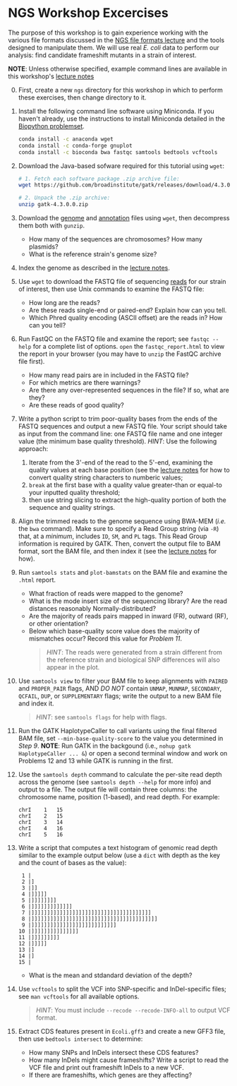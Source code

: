 NGS Workshop Excercises
=======================

The purpose of this workshop is to gain experience working with the various file formats discussed in the [NGS file formats lecture](https://github.com/prog4biol/pfb2022/blob/master/workshops/NGS/bio_info_formats.pdf) and the tools designed to manipulate them. We will use real *E. coli* data to perform our analysis: find candidate frameshift mutants in a strain of interest.

**NOTE**: Unless otherwise specified, example command lines are available in this workshop's [lecture notes](https://github.com/bredeson/pfb2022/blob/master/workshops/NGS/bio_info_formats.pdf)

0. First, create a new `ngs` directory for this workshop in which to perform these exercises, then change directory to it.

1. Install the following command line software using Miniconda. If you haven't already, use the instructions to install Miniconda detailed in the [Biopython problemset](https://github.com/prog4biol/pfb2022/blob/master/problemsets/biopython_problemset.md).
    ```bash
    conda install -c anaconda wget
    conda install -c conda-forge gnuplot
    conda install -c bioconda bwa fastqc samtools bedtools vcftools
    ```
   

2. Download the Java-based sofware required for this tutorial using `wget`:
    ```bash
    # 1. Fetch each software package .zip archive file:
    wget https://github.com/broadinstitute/gatk/releases/download/4.3.0.0/gatk-4.3.0.0.zip

    # 2. Unpack the .zip archive:
    unzip gatk-4.3.0.0.zip
    ```


3. Download the [genome](https://github.com/prog4biol/pfb2022/raw/master/workshops/NGS/data/Ecoli.fasta.gz) and [annotation](https://raw.githubusercontent.com/prog4biol/pfb2022/master/workshops/NGS/data/Ecoli.gff3.gz) files using `wget`, then decompress them both with `gunzip`.
    - How many of the sequences are chromosomes? How many plasmids?
    - What is the reference strain's genome size?


4. Index the genome as described in the [lecture notes](https://github.com/prog4biol/pfb2022/blob/master/workshops/NGS/bio_info_formats.pdf).


5. Use `wget` to download the FASTQ file of sequencing [reads](https://raw.githubusercontent.com/prog4biol/pfb2022/master/workshops/NGS/data/SRR21901339.fastq.gz) for our strain of interest, then use Unix commands to examine the FASTQ file:
    - How long are the reads?
    - Are these reads single-end or paired-end? Explain how can you tell.
    - Which Phred quality encoding (ASCII offset) are the reads in? How can you tell?


6. Run FastQC on the FASTQ file and examine the report; see `fastqc --help` for a complete list of options. `open` the `fastqc_report.html` to view the report in your browser (you may have to `unzip` the FastQC archive file first). 
    - How many read pairs are in included in the FASTQ file?
    - For which metrics are there warnings?
    - Are there any over-represented sequences in the file? If so, what are they?
    - Are these reads of good quality?


7. Write a python script to trim poor-quality bases from the ends of the FASTQ sequences and output a new FASTQ file. Your script should take as input from the command line: one FASTQ file name and one integer value (the minimum base quality threshold). *HINT*: Use the following approach:
    1. Iterate from the 3'-end of the read to the 5'-end, examining the quality values at each base position (see the [lecture notes](https://github.com/prog4biol/pfb2022/blob/master/workshops/NGS/bio_info_formats.pdf) for how to convert quality string characters to numberic values;  
    2. `break` at the first base with a quality value greater-than or equal-to your inputted quality threshold;  
    3. then use string slicing to extract the high-quality portion of both the sequence and quality strings.  


8. Align the trimmed reads to the genome sequence using BWA-MEM (*i.e.* the `bwa` command). Make sure to specify a Read Group string (via `-R`) that, at a *minimum*, includes `ID`, `SM`, and `PL` tags. This Read Group information is required by GATK. Then, convert the output file to BAM format, sort the BAM file, and then index it (see the [lecture notes](https://github.com/prog4biol/pfb2022/blob/master/workshops/NGS/bio_info_formats.pdf) for how).


9. Run `samtools stats` and `plot-bamstats` on the BAM file and examine the `.html` report.
    - What fraction of reads were mapped to the genome?
    - What is the mode insert size of the sequencing library? Are the read distances reasonably Normally-distributed?
    - Are the majority of reads pairs mapped in inward (FR), outward (RF), or other orientation?
    - Below which base-quality score value does the majority of mismatches occur? Record this value for *Problem 11*.
       >*HINT*: The reads were generated from a strain different from the reference strain and biological SNP differences will also appear in the plot.


10. Use `samtools view` to filter your BAM file to keep alignments with `PAIRED` and `PROPER_PAIR` flags, AND *DO NOT* contain `UNMAP`, `MUNMAP`, `SECONDARY`, `QCFAIL`, `DUP`, or `SUPPLEMENTARY` flags; write the output to a new BAM file and index it.
    > *HINT*: see `samtools flags` for help with flags.


11. Run the GATK HaplotypeCaller to call variants using the final filtered BAM file, set `--min-base-quality-score` to the value you determined in *Step 9*. **NOTE**: Run GATK in the backgound (i.e., `nohup gatk HaplotypeCaller ... &`) or open a second terminal window and work on Problems 12 and 13 while GATK is running in the first.


12. Use the `samtools depth` command to calculate the per-site read depth across the genome (see `samtools depth --help` for more info) and output to a file. The output file will contain three columns: the chromosome name, position (1-based), and read depth. For example:
    ```
    chrI	1	15
    chrI	2	15
    chrI	3	14
    chrI	4	16
    chrI	5	16
    ```
    

13. Write a script that computes a text histogram of genomic read depth similar to the example output below (use a `dict` with depth as the key and the count of bases as the value):
    ```
     1 |                                        
     2 |]                                       
     3 |]]                                      
     4 |]]]]]                                   
     5 |]]]]]]]]                                
     6 |]]]]]]]]]]]]]                           
     7 |]]]]]]]]]]]]]]]]]]]]]]]]]]]]]]]]]]]]]]  
     8 |]]]]]]]]]]]]]]]]]]]]]]]]]]]]]]]]]]]]]]]]
     9 |]]]]]]]]]]]]]]]]]]]]]]]]]]]             
    10 |]]]]]]]]]]]]]]]                         
    11 |]]]]]]]]]                               
    12 |]]]]]                                   
    13 |]                                       
    14 |]                                       
    15 |                                        
    ```
    - What is the mean and stdandard deviation of the depth?



14. Use `vcftools` to split the VCF into SNP-specific and InDel-specific files; see `man vcftools` for all available options.
    > *HINT*: You must include `--recode --recode-INFO-all` to output VCF format.


15. Extract CDS features present in `Ecoli.gff3` and create a new GFF3 file, then use `bedtools intersect` to determine:
    - How many SNPs and InDels intersect these CDS features?
    - How many InDels might cause frameshifts? Write a script to read the VCF file and print out frameshift InDels to a new VCF.
    - If there are frameshifts, which genes are they affecting?


